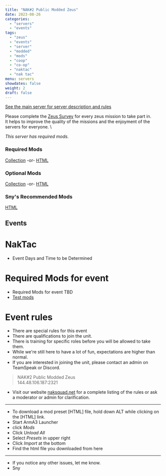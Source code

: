 ```yaml
---
title: "NAK#2 Public Modded Zeus"
date: 2023-08-26
categories:
  - "servers"
  - "events"
tags:
  - "zeus"
  - "events"
  - "server"
  - "modded"
  - "mods"
  - "coop"
  - "co-op"
  - "naktac"
  - "nak tac"
menu: servers
showdates: false
weight: 2
draft: false
---
```

[See the main server for server description and rules](https://www.naksquad.net/servers/ourservers/)
<!-- more -->
Please complete the [Zeus Survey](https://forms.gle/aHSDdsxMVZQkLcaZ7) for every zeus mission to take part in. \
It helps to improve the quality of the missions and the enjoyment of the servers for everyone. \

*This server has required mods.*

### Required Mods
<!-- [Collection](https://steamcommunity.com/sharedfiles/filedetails/?id=3006511687) -or- [HTML](/PRESETS/Nak_Unsung_Req.html) -->
[Collection](https://steamcommunity.com/sharedfiles/filedetails/?id=3026334460) -or- [HTML](/PRESETS/Nak_Modded_Basic_Req.html)
### Optional Mods
<!-- [Collection](https://steamcommunity.com/sharedfiles/filedetails/?id=3006516384) -or- [HTML](/PRESETS/Nak_Unsung_Opt.html) -->
[Collection](https://steamcommunity.com/sharedfiles/filedetails/?edit=true&id=3006516384) -or- [HTML](/PRESETS/Nak_Modded_Basic_Opt.html)
### Sny's Recommended Mods
[HTML](/PRESETS/Nak_Modded_Basic_Sny.html)
## Events

# NakTac
- Event Days and Time to be Determined

# Required Mods for event
- Required Mods for event TBD
- [Test mods](/PRESETS/Nak_Tac_Req.html)

# Event rules

- There are special rules for this event
- There are qualifications to join the unit.
- There is training for specific roles before you will be allowed to take them.
- While we're still here to have a lot of fun, expectations are higher than normal.
- If you are interested in joining the unit, please contact an admin on TeamSpeak or Discord.

> NAK#2 Public Modded Zeus \
144.48.106.187:2321

- Visit our website [naksquad.net](https://naksquad.net) for a complete listing of the rules or ask a moderator or admin for clarification.
---
- To download a mod preset [HTML] file, hold down ALT while clicking on the [HTML] link.
- Start ArmA3 Launcher
- click <i>Mods</i>
- Click <i>Unload All</i>
- Select <i>Presets</i> in upper right
- Click <i>Import</i> at the bottom
- Find the html file you downloaded from here
---
- If you notice any other issues, let me know.
- Sny